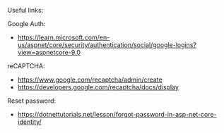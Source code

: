 Useful links:

Google Auth:
- https://learn.microsoft.com/en-us/aspnet/core/security/authentication/social/google-logins?view=aspnetcore-9.0

reCAPTCHA:
- https://www.google.com/recaptcha/admin/create
- https://developers.google.com/recaptcha/docs/display

Reset password:
- https://dotnettutorials.net/lesson/forgot-password-in-asp-net-core-identity/
